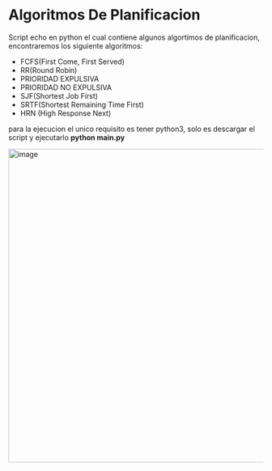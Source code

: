 # Algoritmos De Planificacion
 Script echo en python el cual contiene algunos algortimos de planificacion, encontraremos los siguiente algoritmos:
 - FCFS(First Come, First Served)
 - RR(Round Robin)
 - PRIORIDAD EXPULSIVA
 - PRIORIDAD NO EXPULSIVA
 - SJF(Shortest Job First)
 - SRTF(Shortest Remaining Time First)
 - HRN (High Response Next)

para la ejecucion el unico requisito es tener python3, solo es descargar el script y ejecutarlo **python main.py**

<img width="620" alt="image" src="https://user-images.githubusercontent.com/32054958/204054865-bef8468a-5784-41d3-ba24-5697ff8bcbae.png">


